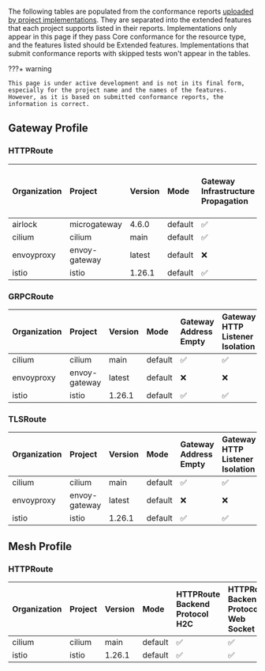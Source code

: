
The following tables are populated from the conformance reports [uploaded by project implementations](https://github.com/kubernetes-sigs/gateway-api/tree/main/conformance/reports). They are separated into the extended features that each project supports listed in their reports.
Implementations only appear in this page if they pass Core conformance for the resource type, and the features listed should be Extended features. Implementations that submit conformance reports with skipped tests won't appear in the tables.



???+ warning


    This page is under active development and is not in its final form,
    especially for the project name and the names of the features.
    However, as it is based on submitted conformance reports, the information is correct.


## Gateway Profile

### HTTPRoute

| Organization   | Project       | Version   | Mode    | Gateway Infrastructure Propagation   | Gateway Port 8080   | HTTPRoute Backend Protocol H2C   | HTTPRoute Backend Protocol Web Socket   | HTTPRoute Backend Timeout   | HTTPRoute Destination Port Matching   | HTTPRoute Host Rewrite   | HTTPRoute Method Matching   | HTTPRoute Parent Ref Port   | HTTPRoute Path Redirect   | HTTPRoute Path Rewrite   | HTTPRoute Port Redirect   | HTTPRoute Query Param Matching   | HTTPRoute Request Timeout   | HTTPRoute Response Header Modification   | HTTPRoute Scheme Redirect   | Gateway Address Empty   | Gateway HTTP Listener Isolation   | Gateway Static Addresses   | HTTPRoute Backend Request Header Modification   | HTTPRoute Request Mirror   | HTTPRoute Request Multiple Mirrors   | HTTPRoute Request Percentage Mirror   |
|:---------------|:--------------|:----------|:--------|:-------------------------------------|:--------------------|:---------------------------------|:----------------------------------------|:----------------------------|:--------------------------------------|:-------------------------|:----------------------------|:----------------------------|:--------------------------|:-------------------------|:--------------------------|:---------------------------------|:----------------------------|:-----------------------------------------|:----------------------------|:------------------------|:----------------------------------|:---------------------------|:------------------------------------------------|:---------------------------|:-------------------------------------|:--------------------------------------|
| airlock        | microgateway  | 4.6.0     | default | :white_check_mark:                   | :white_check_mark:  | :white_check_mark:               | :white_check_mark:                      | :white_check_mark:          | :white_check_mark:                    | :white_check_mark:       | :white_check_mark:          | :white_check_mark:          | :white_check_mark:        | :white_check_mark:       | :white_check_mark:        | :white_check_mark:               | :white_check_mark:          | :white_check_mark:                       | :white_check_mark:          | :x:                     | :x:                               | :x:                        | :x:                                             | :x:                        | :x:                                  | :x:                                   |
| cilium         | cilium        | main      | default | :white_check_mark:                   | :white_check_mark:  | :white_check_mark:               | :white_check_mark:                      | :white_check_mark:          | :white_check_mark:                    | :white_check_mark:       | :white_check_mark:          | :x:                         | :white_check_mark:        | :white_check_mark:       | :white_check_mark:        | :white_check_mark:               | :white_check_mark:          | :white_check_mark:                       | :white_check_mark:          | :white_check_mark:      | :white_check_mark:                | :white_check_mark:         | :white_check_mark:                              | :white_check_mark:         | :white_check_mark:                   | :white_check_mark:                    |
| envoyproxy     | envoy-gateway | latest    | default | :x:                                  | :white_check_mark:  | :white_check_mark:               | :white_check_mark:                      | :white_check_mark:          | :white_check_mark:                    | :white_check_mark:       | :white_check_mark:          | :white_check_mark:          | :white_check_mark:        | :white_check_mark:       | :white_check_mark:        | :white_check_mark:               | :white_check_mark:          | :white_check_mark:                       | :white_check_mark:          | :white_check_mark:      | :white_check_mark:                | :x:                        | :white_check_mark:                              | :white_check_mark:         | :white_check_mark:                   | :white_check_mark:                    |
| istio          | istio         | 1.26.1    | default | :white_check_mark:                   | :white_check_mark:  | :white_check_mark:               | :white_check_mark:                      | :white_check_mark:          | :white_check_mark:                    | :white_check_mark:       | :white_check_mark:          | :white_check_mark:          | :white_check_mark:        | :white_check_mark:       | :white_check_mark:        | :white_check_mark:               | :white_check_mark:          | :white_check_mark:                       | :white_check_mark:          | :white_check_mark:      | :white_check_mark:                | :white_check_mark:         | :white_check_mark:                              | :white_check_mark:         | :white_check_mark:                   | :white_check_mark:                    |

### GRPCRoute

| Organization   | Project       | Version   | Mode    | Gateway Address Empty   | Gateway HTTP Listener Isolation   | Gateway Infrastructure Propagation   | Gateway Port 8080   | Gateway Static Addresses   |
|:---------------|:--------------|:----------|:--------|:------------------------|:----------------------------------|:-------------------------------------|:--------------------|:---------------------------|
| cilium         | cilium        | main      | default | :white_check_mark:      | :white_check_mark:                | :white_check_mark:                   | :white_check_mark:  | :white_check_mark:         |
| envoyproxy     | envoy-gateway | latest    | default | :x:                     | :x:                               | :x:                                  | :x:                 | :x:                        |
| istio          | istio         | 1.26.1    | default | :white_check_mark:      | :white_check_mark:                | :white_check_mark:                   | :white_check_mark:  | :white_check_mark:         |

### TLSRoute

| Organization   | Project       | Version   | Mode    | Gateway Address Empty   | Gateway HTTP Listener Isolation   | Gateway Infrastructure Propagation   | Gateway Port 8080   | Gateway Static Addresses   |
|:---------------|:--------------|:----------|:--------|:------------------------|:----------------------------------|:-------------------------------------|:--------------------|:---------------------------|
| cilium         | cilium        | main      | default | :white_check_mark:      | :white_check_mark:                | :white_check_mark:                   | :white_check_mark:  | :white_check_mark:         |
| envoyproxy     | envoy-gateway | latest    | default | :x:                     | :x:                               | :x:                                  | :x:                 | :x:                        |
| istio          | istio         | 1.26.1    | default | :white_check_mark:      | :white_check_mark:                | :white_check_mark:                   | :white_check_mark:  | :white_check_mark:         |

## Mesh Profile

### HTTPRoute

| Organization   | Project   | Version   | Mode    | HTTPRoute Backend Protocol H2C   | HTTPRoute Backend Protocol Web Socket   | HTTPRoute Backend Request Header Modification   | HTTPRoute Backend Timeout   | HTTPRoute Destination Port Matching   | HTTPRoute Host Rewrite   | HTTPRoute Method Matching   | HTTPRoute Path Redirect   | HTTPRoute Path Rewrite   | HTTPRoute Port Redirect   | HTTPRoute Query Param Matching   | HTTPRoute Request Mirror   | HTTPRoute Request Multiple Mirrors   | HTTPRoute Request Percentage Mirror   | HTTPRoute Request Timeout   | HTTPRoute Response Header Modification   | HTTPRoute Scheme Redirect   | Mesh Cluster IP Matching   | HTTPRoute Parent Ref Port   | Mesh Consumer Route   |
|:---------------|:----------|:----------|:--------|:---------------------------------|:----------------------------------------|:------------------------------------------------|:----------------------------|:--------------------------------------|:-------------------------|:----------------------------|:--------------------------|:-------------------------|:--------------------------|:---------------------------------|:---------------------------|:-------------------------------------|:--------------------------------------|:----------------------------|:-----------------------------------------|:----------------------------|:---------------------------|:----------------------------|:----------------------|
| cilium         | cilium    | main      | default | :white_check_mark:               | :white_check_mark:                      | :white_check_mark:                              | :white_check_mark:          | :white_check_mark:                    | :white_check_mark:       | :white_check_mark:          | :white_check_mark:        | :white_check_mark:       | :white_check_mark:        | :white_check_mark:               | :white_check_mark:         | :white_check_mark:                   | :white_check_mark:                    | :white_check_mark:          | :white_check_mark:                       | :white_check_mark:          | :white_check_mark:         | :x:                         | :x:                   |
| istio          | istio     | 1.26.1    | default | :white_check_mark:               | :white_check_mark:                      | :white_check_mark:                              | :white_check_mark:          | :white_check_mark:                    | :white_check_mark:       | :white_check_mark:          | :white_check_mark:        | :white_check_mark:       | :white_check_mark:        | :white_check_mark:               | :white_check_mark:         | :white_check_mark:                   | :white_check_mark:                    | :white_check_mark:          | :white_check_mark:                       | :white_check_mark:          | :x:                        | :white_check_mark:          | :white_check_mark:    |